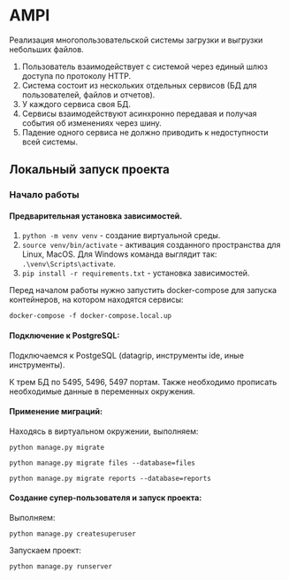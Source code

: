 # AMPI

Реализация многопользовательской системы загрузки и выгрузки небольших файлов.
1. Пользователь взаимодействует с системой через единый шлюз доступа по протоколу HTTP.
2. Система состоит из нескольких отдельных сервисов (БД для пользователей, файлов и отчетов). 
3. У каждого сервиса своя БД.
4. Сервисы взаимодействуют асинхронно передавая и получая события об изменениях через шину.
5. Падение одного сервиса не должно приводить к недоступности всей системы.

## Локальный запуск проекта

### Начало работы


#### Предварительная установка зависимостей.

1. ```python -m venv venv``` - создание виртуальной среды.
2. ```source venv/bin/activate``` - активация созданного пространства для Linux, MacOS. Для Windows команда выглядит так: ```.\venv\Scripts\activate```.
3. ```pip install -r requirements.txt```  - установка зависимостей.


Перед началом работы нужно запустить docker-compose для запуска контейнеров, на котором находятся сервисы:

```docker-compose -f docker-compose.local.up```

#### Подключение к PostgreSQL:
Подключаемся к PostgeSQL (datagrip, инструменты ide, иные инструменты).

К трем БД по 5495, 5496, 5497 портам. Также необходимо прописать необходимые данные в переменных окружения.

#### Применение миграций:
Находясь в виртуальном окружении, выполняем:

```python manage.py migrate```

```python manage.py migrate files --database=files```

```python manage.py migrate reports --database=reports```

#### Создание супер-пользователя и запуск проекта:

Выполняем:

```python manage.py createsuperuser```

Запускаем проект:

```python manage.py runserver```


